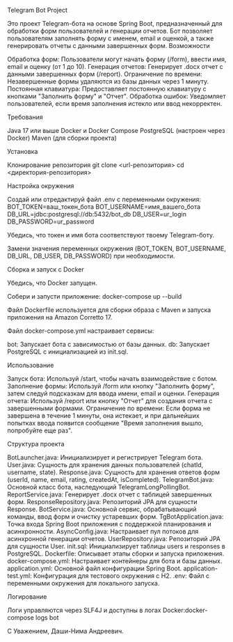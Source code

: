 Telegram Bot Project

Это проект Telegram-бота на основе Spring Boot, предназначенный для обработки форм пользователей и генерации отчетов. Бот позволяет пользователям заполнять форму с именем, email и оценкой, а также генерировать отчеты с данными завершенных форм.
Возможности

Обработка форм: Пользователи могут начать форму (/form), ввести имя, email и оценку (от 1 до 10).
Генерация отчетов: Генерирует .docx отчет с данными завершенных форм (/report).
Ограничение по времени: Незавершенные формы удаляются из базы данных через 1 минуту.
Постоянная клавиатура: Предоставляет постоянную клавиатуру с кнопками "Заполнить форму" и "Отчет".
Обработка ошибок: Уведомляет пользователей, если время заполнения истекло или ввод некорректен.

Требования

Java 17 или выше
Docker и Docker Compose
PostgreSQL (настроен через Docker)
Maven (для сборки проекта)

Установка

Клонирование репозитория
git clone <url-репозитория>
cd <директория-репозитория>


Настройка окружения

Создай или отредактируй файл .env с переменными окружения:
BOT_TOKEN=ваш_токен_бота
BOT_USERNAME=имя_вашего_бота
DB_URL=jdbc:postgresql://db:5432/bot_db
DB_USER=ur_login
DB_PASSWORD=ur_password

Убедись, что токен и имя бота соответствуют твоему Telegram-боту.


Замени значения переменных окружения (BOT_TOKEN, BOT_USERNAME, DB_URL, DB_USER, DB_PASSWORD) при необходимости.




Сборка и запуск с Docker

Убедись, что Docker запущен.

Собери и запусти приложение:
docker-compose up --build


Файл Dockerfile используется для сборки образа с Maven и запуска приложения на Amazon Corretto 17.

Файл docker-compose.yml настраивает сервисы:

bot: Запускает бота с зависимостью от базы данных.
db: Запускает PostgreSQL с инициализацией из init.sql.





Использование

Запуск бота: Используй /start, чтобы начать взаимодействие с ботом.
Заполнение формы: Используй /form или кнопку "Заполнить форму", затем следуй подсказкам для ввода имени, email и оценки.
Генерация отчета: Используй /report или кнопку "Отчет" для создания отчета с завершенными формами.
Ограничение по времени: Если форма не завершена в течение 1 минуты, она истекает, и при дальнейших попытках ввода появится сообщение "Время заполнения вышло, попробуйте еще раз".

Структура проекта

BotLauncher.java: Инициализирует и регистрирует Telegram бота.
User.java: Сущность для хранения данных пользователей (chatId, username, state).
Response.java: Сущность для хранения ответов форм (userId, name, email, rating, createdAt, isCompleted).
TelegramBot.java: Основной класс бота, наследующий TelegramLongPollingBot.
ReportService.java: Генерирует .docx отчет с таблицей завершенных форм.
ResponseRepository.java: Репозиторий JPA для сущности Response.
BotService.java: Основной сервис, обрабатывающий команды, ввод форм и очистку устаревших форм.
TgBotApplication.java: Точка входа Spring Boot приложения с поддержкой планирования и асинхронности.
AsyncConfig.java: Настраивает пул потоков для асинхронной генерации отчетов.
UserRepository.java: Репозиторий JPA для сущности User.
init.sql: Инициализирует таблицы users и responses в PostgreSQL.
Dockerfile: Описывает этапы сборки и запуска приложения.
docker-compose.yml: Настраивает контейнеры для бота и базы данных.
application.yml: Основной файл конфигурации Spring Boot.
application-test.yml: Конфигурация для тестового окружения с H2.
.env: Файл с переменными окружения для локального запуска.

Логирование

Логи управляются через SLF4J и доступны в логах Docker:docker-compose logs bot

С Уважением, Даши-Нима Андреевич.